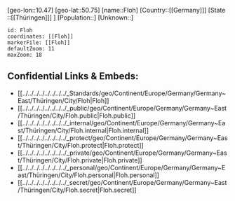 ﻿---
location: [50.75,10.47]
mapzoom: [7,12] 
mapmarker: city 
type: City
tags:
- geo/City


SpocWebEntityId: 30192
isDeleted: false
confidential: public

---
[geo-lon::10.47]
[geo-lat::50.75]
[name::Floh]
[Country::[[Germany]]]
[State ::[[Thüringen]]] ]
[Population::]
[Unknown::]


```leaflet
id: Floh
coordinates: [[Floh]]
markerFile: [[Floh]]
defaultZoom: 11 
maxZoom: 18
```


## Confidential Links & Embeds: 
- [[../../../../../../../../_Standards/geo/Continent/Europe/Germany/Germany~East/Thüringen/City/Floh|Floh]] 
- [[../../../../../../../../_public/geo/Continent/Europe/Germany/Germany~East/Thüringen/City/Floh.public|Floh.public]] 
- [[../../../../../../../../_internal/geo/Continent/Europe/Germany/Germany~East/Thüringen/City/Floh.internal|Floh.internal]] 
- [[../../../../../../../../_protect/geo/Continent/Europe/Germany/Germany~East/Thüringen/City/Floh.protect|Floh.protect]] 
- [[../../../../../../../../_private/geo/Continent/Europe/Germany/Germany~East/Thüringen/City/Floh.private|Floh.private]] 
- [[../../../../../../../../_personal/geo/Continent/Europe/Germany/Germany~East/Thüringen/City/Floh.personal|Floh.personal]] 
- [[../../../../../../../../_secret/geo/Continent/Europe/Germany/Germany~East/Thüringen/City/Floh.secret|Floh.secret]] 
